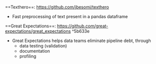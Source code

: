 ==Texthero==: https://github.com/jbesomi/texthero
- Fast preprocessing of text present in a pandas dataframe

==Great Expectations==: https://github.com/great-expectations/great_expectations ^5b633e
- Great Expectations helps data teams eliminate pipeline debt, through 
	- data testing (validation)
	- documentation
	- profiling